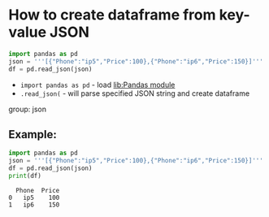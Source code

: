 # How to create dataframe from key-value JSON

```python
import pandas as pd
json = '''[{"Phone":"ip5","Price":100},{"Phone":"ip6","Price":150}]'''
df = pd.read_json(json)
```

- `import pandas as pd` - load [lib:Pandas module](/python-pandas/how-to-install-pandas)
- `.read_json(` - will parse specified JSON string and create dataframe

group: json

## Example: 
```python
import pandas as pd
json = '''[{"Phone":"ip5","Price":100},{"Phone":"ip6","Price":150}]'''
df = pd.read_json(json)
print(df)
```
```
  Phone  Price
0   ip5    100
1   ip6    150

```

